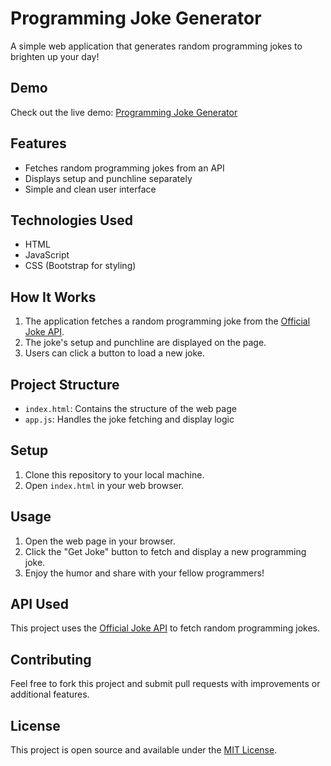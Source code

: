 # Programming Joke Generator

A simple web application that generates random programming jokes to brighten up your day!

## Demo

Check out the live demo: [Programming Joke Generator](https://programming-joke-generator-five.vercel.app/)

## Features

- Fetches random programming jokes from an API
- Displays setup and punchline separately
- Simple and clean user interface

## Technologies Used

- HTML
- JavaScript
- CSS (Bootstrap for styling)

## How It Works

1. The application fetches a random programming joke from the [Official Joke API](https://official-joke-api.appspot.com/).
2. The joke's setup and punchline are displayed on the page.
3. Users can click a button to load a new joke.

## Project Structure

- `index.html`: Contains the structure of the web page
- `app.js`: Handles the joke fetching and display logic

## Setup

1. Clone this repository to your local machine.
2. Open `index.html` in your web browser.

## Usage

1. Open the web page in your browser.
2. Click the "Get Joke" button to fetch and display a new programming joke.
3. Enjoy the humor and share with your fellow programmers!

## API Used

This project uses the [Official Joke API](https://official-joke-api.appspot.com/) to fetch random programming jokes.

## Contributing

Feel free to fork this project and submit pull requests with improvements or additional features.

## License

This project is open source and available under the [MIT License](LICENSE).

